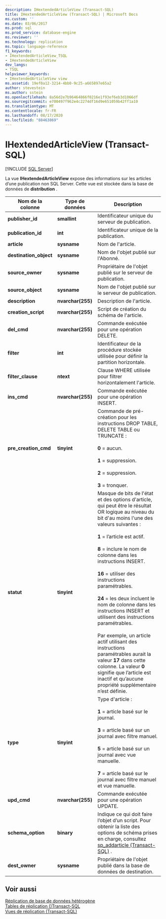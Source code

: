 ```yaml
---
description: IHextendedArticleView (Transact-SQL)
title: IHextendedArticleView (Transact-SQL) | Microsoft Docs
ms.custom: ''
ms.date: 03/06/2017
ms.prod: sql
ms.prod_service: database-engine
ms.reviewer: ''
ms.technology: replication
ms.topic: language-reference
f1_keywords:
- IHextendedArticleView_TSQL
- IHextendedArticleView
dev_langs:
- TSQL
helpviewer_keywords:
- IHextendedArticleView view
ms.assetid: 19ef0a12-3214-4bb0-9c25-a665897e65a2
author: stevestein
ms.author: sstein
ms.openlocfilehash: 8a56d2e7b96464866f0216e1f93ef6eb3d1066df
ms.sourcegitcommit: e700497f962e4c2274df16d9e651059b42ff1a10
ms.translationtype: MT
ms.contentlocale: fr-FR
ms.lasthandoff: 08/17/2020
ms.locfileid: "88463869"
---
```

# <a name="ihextendedarticleview-transact-sql"></a>IHextendedArticleView (Transact-SQL)
[!INCLUDE [SQL Server](../../includes/applies-to-version/sqlserver.md)]

  La vue **IHextendedArticleView** expose des informations sur les articles d’une publication non SQL Server. Cette vue est stockée dans la base de données de **distribution** .  
  
|Nom de la colonne|Type de données|Description|  
|-----------------|---------------|-----------------|  
|**publisher_id**|**smallint**|Identificateur unique du serveur de publication.|  
|**publication_id**|**int**|Identificateur unique de la publication.|  
|**article**|**sysname**|Nom de l'article.|  
|**destination_object**|**sysname**|Nom de l'objet publié sur l'Abonné.|  
|**source_owner**|**sysname**|Propriétaire de l'objet publié sur le serveur de publication.|  
|**source_object**|**sysname**|Nom de l'objet publié sur le serveur de publication.|  
|**description**|**nvarchar(255)**|Description de l'article.|  
|**creation_script**|**nvarchar(255)**|Script de création du schéma de l'article.|  
|**del_cmd**|**nvarchar(255)**|Commande exécutée pour une opération DELETE.|  
|**filter**|**int**|Identificateur de la procédure stockée utilisée pour définir la partition horizontale.|  
|**filter_clause**|**ntext**|Clause WHERE utilisée pour filtrer horizontalement l'article.|  
|**ins_cmd**|**nvarchar(255)**|Commande exécutée pour une opération INSERT.|  
|**pre_creation_cmd**|**tinyint**|Commande de pré-création pour les instructions DROP TABLE, DELETE TABLE ou TRUNCATE :<br /><br /> **0** = aucun.<br /><br /> **1** = suppression.<br /><br /> **2** = suppression.<br /><br /> **3** = tronquer.|  
|**statut**|**tinyint**|Masque de bits de l'état et des options d'article, qui peut être le résultat OR logique au niveau du bit d'au moins l'une des valeurs suivantes :<br /><br /> **1** = l’article est actif.<br /><br /> **8** = inclure le nom de colonne dans les instructions INSERT.<br /><br /> **16** = utiliser des instructions paramétrables.<br /><br /> **24** = les deux incluent le nom de colonne dans les instructions INSERT et utilisent des instructions paramétrables.<br /><br /> Par exemple, un article actif utilisant des instructions paramétrables aurait la valeur **17** dans cette colonne. La valeur **0** signifie que l’article est inactif et qu’aucune propriété supplémentaire n’est définie.|  
|**type**|**tinyint**|Type d'article :<br /><br /> **1** = article basé sur le journal.<br /><br /> **3** = article basé sur un journal avec filtre manuel.<br /><br /> **5** = article basé sur un journal avec vue manuelle.<br /><br /> **7** = article basé sur le journal avec filtre manuel et vue manuelle.|  
|**upd_cmd**|**nvarchar(255)**|Commande exécutée pour une opération UPDATE.|  
|**schema_option**|**binary**|Indique ce qui doit faire l’objet d’un script. Pour obtenir la liste des options de schéma prises en charge, consultez [sp_addarticle &#40;Transact-SQL&#41;](../../relational-databases/system-stored-procedures/sp-addarticle-transact-sql.md) .|  
|**dest_owner**|**sysname**|Propriétaire de l'objet publié dans la base de données de destination.|  
  
## <a name="see-also"></a>Voir aussi  
 [Réplication de base de données hétérogène](../../relational-databases/replication/non-sql/heterogeneous-database-replication.md)   
 [Tables de réplication &#40;&#41;Transact-SQL ](../../relational-databases/system-tables/replication-tables-transact-sql.md)   
 [Vues de réplication &#40;Transact-SQL&#41;](../../relational-databases/system-views/replication-views-transact-sql.md)  
  
  
